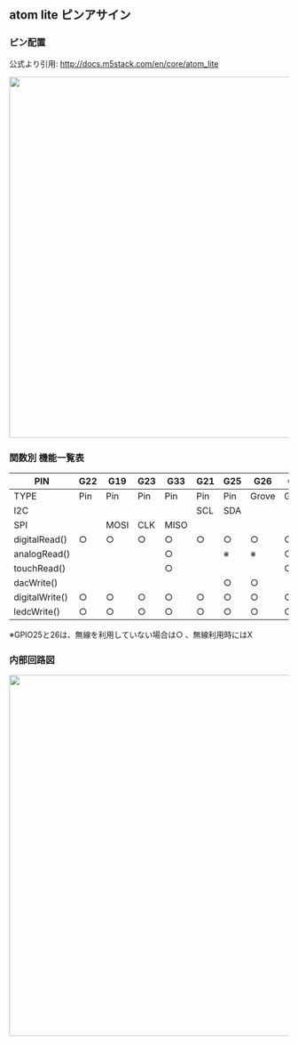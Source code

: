 ## atom lite ピンアサイン

### ピン配置 

公式より引用: http://docs.m5stack.com/en/core/atom_lite

<img src="https://user-images.githubusercontent.com/74119351/189160834-7683f33b-a457-4d2a-86dd-bbf54db16e4c.png" width="650px;">


### 関数別 機能一覧表

|PIN|G22|G19|G23|G33|G21|G25|G26|G32|
|-|-|-|-|-|-|-|-|-|
|TYPE|Pin|Pin|Pin|Pin|Pin|Pin|Grove|Grove|
|I2C|||||SCL|SDA|||
|SPI||MOSI|CLK|MISO|||||
|digitalRead()|○|○|○|○|○|○|○|○|
|analogRead()||||○||※|※|○|
|touchRead()||||○||||○|
|dacWrite()||||||○|○||
|digitalWrite()|○|○|○|○|○|○|○|○|
|ledcWrite()|○|○|○|○|○|○|○|○|

※GPIO25と26は、無線を利用していない場合は○ 、無線利用時にはX


### 内部回路図

<img src="https://user-images.githubusercontent.com/74119351/189166451-5370a70b-2647-4a07-8162-e3e6d5111b34.png" width="650px;">
